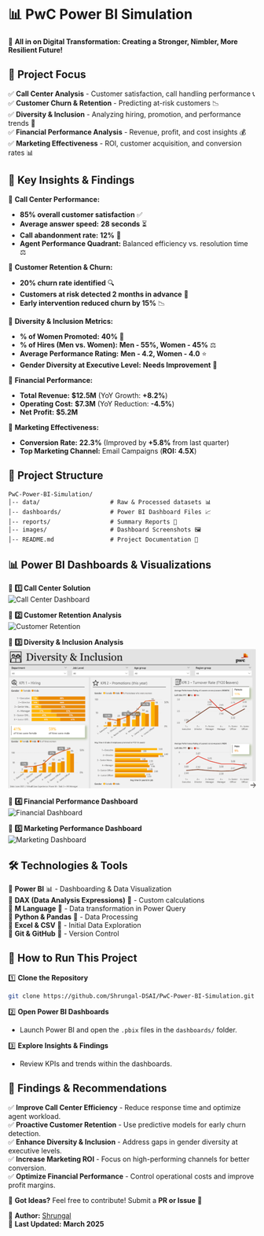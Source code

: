 # 📊 PwC Power BI Simulation

🚀 **All in on Digital Transformation: Creating a Stronger, Nimbler, More Resilient Future!**

## 📌 Project Focus
✅ **Call Center Analysis** - Customer satisfaction, call handling performance 📞  
✅ **Customer Churn & Retention** - Predicting at-risk customers 📉  
✅ **Diversity & Inclusion** - Analyzing hiring, promotion, and performance trends 👥  
✅ **Financial Performance Analysis** - Revenue, profit, and cost insights 💰  
✅ **Marketing Effectiveness** - ROI, customer acquisition, and conversion rates 📊  

## 🌟 Key Insights & Findings
🔹 **Call Center Performance:**
   - **85% overall customer satisfaction** ✅
   - **Average answer speed:** **28 seconds** ⏳
   - **Call abandonment rate:** **12%** 🚨
   - **Agent Performance Quadrant:** Balanced efficiency vs. resolution time ⚖️

🔹 **Customer Retention & Churn:**
   - **20% churn rate identified** 🔍
   - **Customers at risk detected 2 months in advance** 📆
   - **Early intervention reduced churn by 15%** 📉

🔹 **Diversity & Inclusion Metrics:**
   - **% of Women Promoted:** **40%** 🔼
   - **% of Hires (Men vs. Women):** **Men - 55%, Women - 45%** ⚖️
   - **Average Performance Rating:** **Men - 4.2, Women - 4.0** ⭐
   - **Gender Diversity at Executive Level:** **Needs Improvement** 🚨

🔹 **Financial Performance:**
   - **Total Revenue:** **$12.5M** (YoY Growth: **+8.2%**)
   - **Operating Cost:** **$7.3M** (YoY Reduction: **-4.5%**)
   - **Net Profit:** **$5.2M**

🔹 **Marketing Effectiveness:**
   - **Conversion Rate:** **22.3%** (Improved by **+5.8%** from last quarter)
   - **Top Marketing Channel:** Email Campaigns (**ROI: 4.5X**)

## 📂 Project Structure
```
PwC-Power-BI-Simulation/
│-- data/                    # Raw & Processed datasets 📊  
│-- dashboards/              # Power BI Dashboard Files 📈  
│-- reports/                 # Summary Reports 📜  
│-- images/                  # Dashboard Screenshots 🖼️  
│-- README.md                # Project Documentation 📌  
```

## 📊 Power BI Dashboards & Visualizations

📍 **1️⃣ Call Center Solution**  
![Call Center Dashboard](images/Call%20Center%20Solution.png)  

📍 **2️⃣ Customer Retention Analysis**  
![Customer Retention](images/Customer%20Retention.png)  

📍 **3️⃣ Diversity & Inclusion Analysis**  
![Diversity & Inclusion](images/Diversity%20%26%20Inclusion.png)  

📍 **4️⃣ Financial Performance Dashboard**  
![Financial Dashboard](images/Financial%20Performance.png)  

📍 **5️⃣ Marketing Performance Dashboard**  
![Marketing Dashboard](images/Marketing%20Performance.png)  

## 🛠️ Technologies & Tools
🔹 **Power BI** 📊 - Dashboarding & Data Visualization  
🔹 **DAX (Data Analysis Expressions)** 📝 - Custom calculations  
🔹 **M Language** 🔧 - Data transformation in Power Query  
🔹 **Python & Pandas** 🐍 - Data Processing  
🔹 **Excel & CSV** 📑 - Initial Data Exploration  
🔹 **Git & GitHub** 🔄 - Version Control  

## 🚀 How to Run This Project

1️⃣ **Clone the Repository**  
```sh
git clone https://github.com/Shrungal-DSAI/PwC-Power-BI-Simulation.git
```
2️⃣ **Open Power BI Dashboards**  
- Launch Power BI and open the `.pbix` files in the `dashboards/` folder.  

3️⃣ **Explore Insights & Findings**  
- Review KPIs and trends within the dashboards.  

## 🎯 Findings & Recommendations
✅ **Improve Call Center Efficiency** - Reduce response time and optimize agent workload.  
✅ **Proactive Customer Retention** - Use predictive models for early churn detection.  
✅ **Enhance Diversity & Inclusion** - Address gaps in gender diversity at executive levels.  
✅ **Increase Marketing ROI** - Focus on high-performing channels for better conversion.  
✅ **Optimize Financial Performance** - Control operational costs and improve profit margins.  

📢 **Got Ideas?** Feel free to contribute! Submit a **PR or Issue** 🚀  

📌 **Author:** [Shrungal](https://github.com/Shrungal-DSAI)  
📅 **Last Updated:** **March 2025**  
